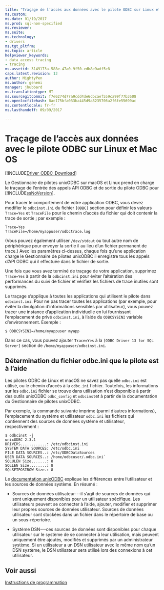 ```yaml
---
title: "Traçage de l’accès aux données avec le pilote ODBC sur Linux et macOS | Documents Microsoft"
ms.custom: 
ms.date: 01/19/2017
ms.prod: sql-non-specified
ms.reviewer: 
ms.suite: 
ms.technology:
- drivers
ms.tgt_pltfrm: 
ms.topic: article
helpviewer_keywords:
- data access tracing
- tracing
ms.assetid: 3149173a-588e-47a0-9f50-edb8e9adf5e8
caps.latest.revision: 13
author: MightyPen
ms.author: genemi
manager: jhubbard
ms.translationtype: MT
ms.sourcegitcommit: f7e6274d77a9cdd4de6cbcaef559ca99f77b3608
ms.openlocfilehash: 8ae175bfa033ba445d9a8235706a2f6fe55690ac
ms.contentlocale: fr-fr
ms.lasthandoff: 09/09/2017

---
```

# <a name="data-access-tracing-with-the-odbc-driver-on-linux-and-macos"></a>Traçage de l’accès aux données avec le pilote ODBC sur Linux et Mac OS
[!INCLUDE[Driver_ODBC_Download](../../../includes/driver_odbc_download.md)]

Le Gestionnaire de pilotes unixODBC sur macOS et Linux prend en charge le traçage de l’entrée des appels API ODBC et de sortie du pilote ODBC pour [!INCLUDE[ssNoVersion](../../../includes/ssnoversion_md.md)].

Pour tracer le comportement de votre application ODBC, vous devez modifier le `odbcinst.ini` du fichier `[ODBC]` section pour définir les valeurs `Trace=Yes` et `TraceFile` pour le chemin d’accès du fichier qui doit contenir la trace de sortie ; par exemple :

```  
Trace=Yes
TraceFile=/home/myappuser/odbctrace.log
```  

(Vous pouvez également utiliser `/dev/stdout` ou tout autre nom de périphérique pour envoyer la sortie il au lieu d’un fichier permanent de trace.) Avec les paramètres ci-dessus, chaque fois qu’une application charge le Gestionnaire de pilotes unixODBC il enregistre tous les appels d’API ODBC qui il effectuée dans le fichier de sortie.

Une fois que vous avez terminé de traçage de votre application, supprimez `Trace=Yes` à partir de la `odbcinst.ini` pour éviter l’altération des performances du suivi de fichier et vérifiez les fichiers de trace inutiles sont supprimés.
  
Le traçage s’applique à toutes les applications qui utilisent le pilote dans `odbcinst.ini`. Pour ne pas tracer toutes les applications (par exemple, pour éviter la divulgation d’informations sensibles par utilisateur), vous pouvez tracer une instance d’application individuelle en lui fournissant l’emplacement de privé `odbcinst.ini`, à l’aide du `ODBCSYSINI` variable d’environnement. Exemple :  
  
```  
$ ODBCSYSINI=/home/myappuser myapp
```  
  
Dans ce cas, vous pouvez ajouter `Trace=Yes` à la `[ODBC Driver 13 for SQL Server]` section de `/home/myappuser/odbcinst.ini`.

## <a name="determining-which-odbcini-file-the-driver-is-using"></a>Détermination du fichier odbc.ini que le pilote est à l’aide

Les pilotes ODBC de Linux et macOS ne savez pas quelle `odbc.ini` est utilisé, ou le chemin d’accès à la `odbc.ini` fichier. Toutefois, les informations sur les `odbc.ini` fichier se trouve dans utilisation n’est disponible à partir des outils unixODBC `odbc_config` et `odbcinst`et à partir de la documentation du Gestionnaire de pilotes unixODBC.  
  
Par exemple, la commande suivante imprime (parmi d’autres informations), l’emplacement du système et utilisateur `odbc.ini` les fichiers qui contiennent des sources de données système et utilisateur, respectivement :

```
$ odbcinst -j
unixODBC 2.3.1
DRIVERS............: /etc/odbcinst.ini
SYSTEM DATA SOURCES: /etc/odbc.ini
FILE DATA SOURCES..: /etc/ODBCDataSources
USER DATA SOURCES..: /home/odbcuser/.odbc.ini`
SQLULEN Size.......: 8
SQLLEN Size........: 8
SQLSETPOSIROW Size.: 8
```

Le [documentation unixODBC](http://www.unixodbc.org/doc/UserManual/) explique les différences entre l’utilisateur et les sources de données système. En résumé :  

- Sources de données utilisateur---il s’agit de sources de données qui sont uniquement disponibles pour un utilisateur spécifique. Les utilisateurs peuvent se connecter à l’aide, ajouter, modifier et supprimer leur propres sources de données utilisateur. Sources de données utilisateur sont stockées dans un fichier dans le répertoire de base ou un sous-répertoire.
  
- Système DSN---ces sources de données sont disponibles pour chaque utilisateur sur le système de se connecter à leur utilisation, mais peuvent uniquement être ajoutés, modifiés et supprimés par un administrateur système. Si un utilisateur a un DSN utilisateur avec le même nom qu’un DSN système, le DSN utilisateur sera utilisé lors des connexions à cet utilisateur.

## <a name="see-also"></a>Voir aussi
[Instructions de programmation](../../../connect/odbc/linux-mac/programming-guidelines.md)

